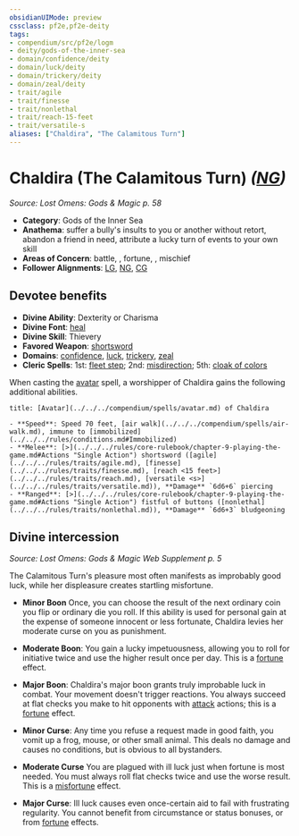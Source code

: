 ```yaml
---
obsidianUIMode: preview
cssclass: pf2e,pf2e-deity
tags:
- compendium/src/pf2e/logm
- deity/gods-of-the-inner-sea
- domain/confidence/deity
- domain/luck/deity
- domain/trickery/deity
- domain/zeal/deity
- trait/agile
- trait/finesse
- trait/nonlethal
- trait/reach-15-feet
- trait/versatile-s
aliases: ["Chaldira", "The Calamitous Turn"]
---
```

# Chaldira (The Calamitous Turn) *([NG](../../../Rules/traits/neutral-good-b1.md))*  
*Source: Lost Omens: Gods & Magic p. 58*  

- **Category**: Gods of the Inner Sea
- **Anathema**: suffer a bully's insults to you or another without retort, abandon a friend in need, attribute a lucky turn of events to your own skill
- **Areas of Concern**: battle, , fortune, , mischief
- **Follower Alignments**: [LG](../../../Rules/traits/lawful-goo-b1.md), [NG](../../../Rules/traits/neutral-good-b1.md), [CG](../../../Rules/traits/chaotic-good-b1.md)

## Devotee benefits

- **Divine Ability**: Dexterity or Charisma
- **Divine Font**: [heal](../../spells/heal.md)
- **Divine Skill**: Thievery
- **Favored Weapon**: [shortsword](../../equipment/items/shortsword.md)
- **Domains**: [confidence](../domains.md#Confidence), [luck](../domains.md#Luck), [trickery](../domains.md#Trickery), [zeal](../domains.md#Zeal)
- **Cleric Spells**: 1st: [fleet step](../../spells/fleet-step.md); 2nd: [misdirection](../../spells/misdirection.md); 5th: [cloak of colors](../../spells/cloak-of-colors.md)

When casting the [avatar](../../spells/avatar.md) spell, a worshipper of Chaldira gains the following additional abilities.

```ad-embed-avatar
title: [Avatar](../../../compendium/spells/avatar.md) of Chaldira

- **Speed**: Speed 70 feet, [air walk](../../../compendium/spells/air-walk.md), immune to [immobilized](../../../rules/conditions.md#Immobilized)
- **Melee**: [>](../../../rules/core-rulebook/chapter-9-playing-the-game.md#Actions "Single Action") shortsword ([agile](../../../rules/traits/agile.md), [finesse](../../../rules/traits/finesse.md), [reach <15 feet>](../../../rules/traits/reach.md), [versatile <s>](../../../rules/traits/versatile.md)), **Damage** `6d6+6` piercing
- **Ranged**: [>](../../../rules/core-rulebook/chapter-9-playing-the-game.md#Actions "Single Action") fistful of buttons ([nonlethal](../../../rules/traits/nonlethal.md)), **Damage** `6d6+3` bludgeoning
```

## Divine intercession
*Source: Lost Omens: Gods & Magic Web Supplement p. 5*

The Calamitous Turn's pleasure most often manifests as improbably good luck, while her displeasure creates startling misfortune.

- **Minor Boon** Once, you can choose the result of the next ordinary coin you flip or ordinary die you roll. If this ability is used for personal gain at the expense of someone innocent or less fortunate, Chaldira levies her moderate curse on you as punishment.
- **Moderate Boon**: You gain a lucky impetuousness, allowing you to roll for initiative twice and use the higher result once per day. This is a [fortune](../../../Rules/traits/fortune.md) effect.
- **Major Boon**: Chaldira's major boon grants truly improbable luck in combat. Your movement doesn't trigger reactions. You always succeed at flat checks you make to hit opponents with [attack](../../../Rules/traits/attack.md) actions; this is a [fortune](../../../Rules/traits/fortune.md) effect.

- **Minor Curse**: Any time you refuse a request made in good faith, you vomit up a frog, mouse, or other small animal. This deals no damage and causes no conditions, but is obvious to all bystanders.
- **Moderate Curse** You are plagued with ill luck just when fortune is most needed. You must always roll flat checks twice and use the worse result. This is a [misfortune](../../../Rules/traits/misfortune.md) effect.
- **Major Curse**: Ill luck causes even once-certain aid to fail with frustrating regularity. You cannot benefit from circumstance or status bonuses, or from [fortune](../../../Rules/traits/fortune.md) effects.
